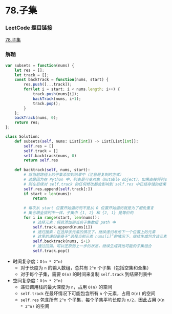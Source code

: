 # 78.子集

### LeetCode 题目链接

[78.子集](https://leetcode.cn/problems/subsets/)

### 解题

```js
var subsets = function(nums) {
    let res = [];
    let track = [];
    const backTrack = function(nums, start) {
        res.push([...track]);
        for(let i = start; i < nums.length; i++) {
            track.push(nums[i]);
            backTrack(nums, i+1);
            track.pop();
        }
    };
    backTrack(nums, 0);
    return res;
};
```
```python
class Solution:
    def subsets(self, nums: List[int]) -> List[List[int]]:
        self.res = []
        self.track = []
        self.backtrack(nums, 0)
        return self.res
    
    def backtrack(self, nums, start):
        # 将当前路径上的子集添加到结果中（注意是复制的方式）
        # 这是因为在 Python 中，列表是可变对象（mutable object），如果直接将列表 self.track 添加到结果列表 self.res 中（例如：self.res.append(self.track)）
        # 则在后续对 self.track 的任何修改都会影响到 self.res 中已经存储的结果
        self.res.append(self.track[:])
        if start > len(nums):
            return
        
        # 每次从 start 位置开始遍历而不是从 0 位置开始遍历就是为了避免重复
        # 集合跟全排列不一样，子集中 {1, 2} 和 {2, 1} 是等价的
        for i in range(start, len(nums)):
            # 选择元素：将其添加到当前子集数组 path 中
            self.track.append(nums[i])
            # 递归搜索：在选择该元素的情况下，继续递归考虑下一个位置上的元素
            # 这里的递归是基于“选择当前元素 nums[i]”的情况下，继续生成包含该元素的子集
            self.backtrack(nums, i+1)
            # 通过回溯，可以还原到上一步的状态，继续生成其他可能的子集组合
            self.track.pop()
```
- 时间复杂度：`O(n * 2^n)`
  - 对于长度为 `n` 的输入数组，总共有 `2^n` 个子集（包括空集和全集）
  - 对于每个子集，需要 `O(n)` 的时间来复制 `self.track` 到结果列表中
- 空间复杂度：`O(n * 2^n)`
  - 递归调用栈的最大深度为 `n`，占用 `O(n)` 的空间
  - `self.track` 在最坏情况下可能包含所有 `n` 个元素，占用 `O(n)` 的空间
  - `self.res` 包含所有 `2^n` 个子集，每个子集平均长度为 `n/2`，因此占用 `O(n * 2^n)` 的空间